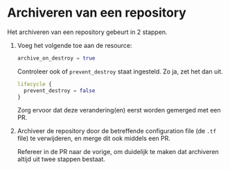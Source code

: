 # Archiveren van een repository

Het archiveren van een repository gebeurt in 2 stappen.

1. Voeg het volgende toe aan de resource:
   ```tf
   archive_on_destroy = true
   ```

   Controleer ook of `prevent_destroy` staat ingesteld.  Zo ja, zet het dan uit.
   ```tf
   lifecycle {
     prevent_destroy = false
   }
   ```

   Zorg ervoor dat deze verandering(en) eerst worden gemerged met een PR.

2. Archiveer de repository door de betreffende configuration file (de `.tf`
   file) te verwijderen, en merge dit ook middels een PR.

   Refereer in de PR naar de vorige, om duidelijk te maken dat archiveren altijd
   uit twee stappen bestaat.
